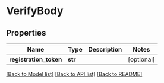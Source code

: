 # VerifyBody

## Properties
Name | Type | Description | Notes
------------ | ------------- | ------------- | -------------
**registration_token** | **str** |  | [optional] 

[[Back to Model list]](../README.md#documentation-for-models) [[Back to API list]](../README.md#documentation-for-api-endpoints) [[Back to README]](../README.md)

